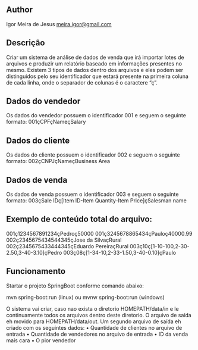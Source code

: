 ## Author
Igor Meira de Jesus
meira.igor@gmail.com

## Descrição
Criar um sistema de análise de dados de venda que irá importar lotes de arquivos e produzir
um relatório baseado em informações presentes no mesmo.
Existem 3 tipos de dados dentro dos arquivos e eles podem ser distinguidos pelo seu
identificador que estará presente na primeira coluna de cada linha, onde o separador de
colunas é o caractere “ç”.

## Dados do vendedor
Os dados do vendedor possuem o identificador 001 e seguem o seguinte formato:
001çCPFçNameçSalary

## Dados do cliente
Os dados do cliente possuem o identificador 002 e seguem o seguinte formato:
002çCNPJçNameçBusiness Area

## Dados de venda
Os dados de venda possuem o identificador 003 e seguem o seguinte formato:
003çSale IDç[Item ID-Item Quantity-Item Price]çSalesman name

## Exemplo de conteúdo total do arquivo:
001ç1234567891234çPedroç50000
001ç3245678865434çPauloç40000.99
002ç2345675434544345çJose da SilvaçRural
002ç2345675433444345çEduardo PereiraçRural
003ç10ç[1-10-100,2-30-2.50,3-40-3.10]çPedro
003ç08ç[1-34-10,2-33-1.50,3-40-0.10]çPaulo

## Funcionamento
Startar o projeto SpringBoot conforme comando abaixo:

mvn spring-boot:run (linux) 
ou 
mvnw spring-boot:run (windows)


O sistema vai criar, caso nao exista o diretorio HOMEPATH/data/in e le continuamente todos os arquivos dentro deste diretorio.
O arquivo de saída eh movido para HOMEPATH/data/out.
Um segundo arquivo de saída eh criado com os seguintes dados:
• Quantidade de clientes no arquivo de entrada
• Quantidade de vendedores no arquivo de entrada
• ID da venda mais cara
• O pior vendedor
